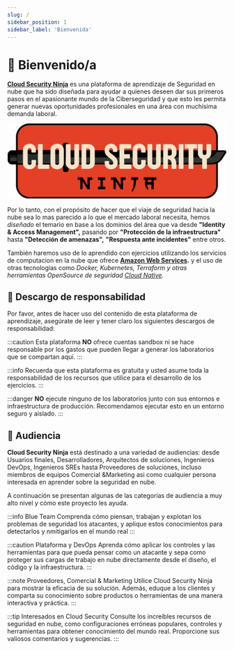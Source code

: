 ```yaml
---
slug: /
sidebar_position: 1
sidebar_label: 'Bienvenida'
---
```


# 👋 Bienvenido/a
**[Cloud Security Ninja](https://github.com/gerardokaztro/cloudsec-ninja)** es una plataforma de aprendizaje de Seguridad en nube que ha sido diseñada para ayudar a quienes deseen dar sus primeros pasos en el apasionante mundo de la Ciberseguridad y que esto les permita generar nuevas oportunidades profesionales en una área con muchísima demanda laboral.

![Cloud Security Ninja Banner](./img/logo_intro.png)

Por lo tanto, con el propósito de hacer que el viaje de seguridad hacia la nube sea lo mas parecido a lo que el mercado laboral necesita, hemos *diseñado* el temario en base a los dominios del área que va desde **"Identity & Access Management",** pasando por **"Protección de la infraestructura"** hasta **"Detección de amenazas",** **"Respuesta ante incidentes"** entre otros.

También haremos uso de lo aprendido con ejercicios utilizando los servicios de computacion en la nube 
que ofrece **[Amazon Web Services](https://aws.amazon.com/es/).** y el uso de otras tecnologías como *Docker, 
Kubernetes, Terraform y otras herramientas OpenSource de seguridad [Cloud Native](https://www.cncf.io/projects/).*

## 🚨 Descargo de responsabilidad
Por favor, antes de hacer uso del contenido de esta plataforma de aprendizaje, asegúrate de leer y tener claro los siguientes descargos de responsabilidad:

:::caution
Esta plataforma **NO** ofrece cuentas sandbox ni se hace responsable por los gastos que pueden llegar a generar los laboratorios que se compartan aquí.
:::

:::info
Recuerda que esta plataforma es gratuita y usted asume toda la responsabilidad de los recursos que utilice para el desarrollo de los ejercicios.
:::

:::danger
**NO** ejecute ninguno de los laboratorios junto con sus entornos e infraestructura de producción. Recomendamos ejecutar esto en un entorno seguro y aislado.
:::

## 🤝 Audiencia
**Cloud Security Ninja** está destinado a una variedad de audiencias: desde Usuarios finales, Desarrolladores, Arquitectos de soluciones, Ingenieros DevOps, Ingenieros SREs hasta Proveedores de soluciones, incluso miembros de equipos Comercial &Marketing asi como cualquier persona interesada en aprender sobre la seguridad en nube.

A continuación se presentan algunas de las categorías de audiencia a muy alto nivel y cómo este proyecto les ayuda.

:::info Blue Team
Comprenda cómo piensan, trabajan y explotan los problemas de seguridad los atacantes, y aplique estos conocimientos para detectarlos y nmitigarlos en el mundo real
:::

:::caution Plataforma y DevOps
Aprenda cómo aplicar los controles y las herramientas para que pueda pensar como un atacante y sepa como proteger sus cargas de trabajo en nube directamente desde el diseño, el código y la infraestructura.
:::

:::note Proveedores, Comercial & Marketing
Utilice Cloud Security Ninja para mostrar la eficacia de su solución. Además, eduque a los clientes y comparta su conocimiento sobre productos o herramientas de una manera interactiva y práctica.
:::

:::tip Interesados en Cloud Security
Consulte los increíbles recursos de seguridad en nube, como configuraciones erróneas populares, controles y herramientas para obtener conocimiento del mundo real. Proporcione sus valiosos comentarios y sugerencias.
:::